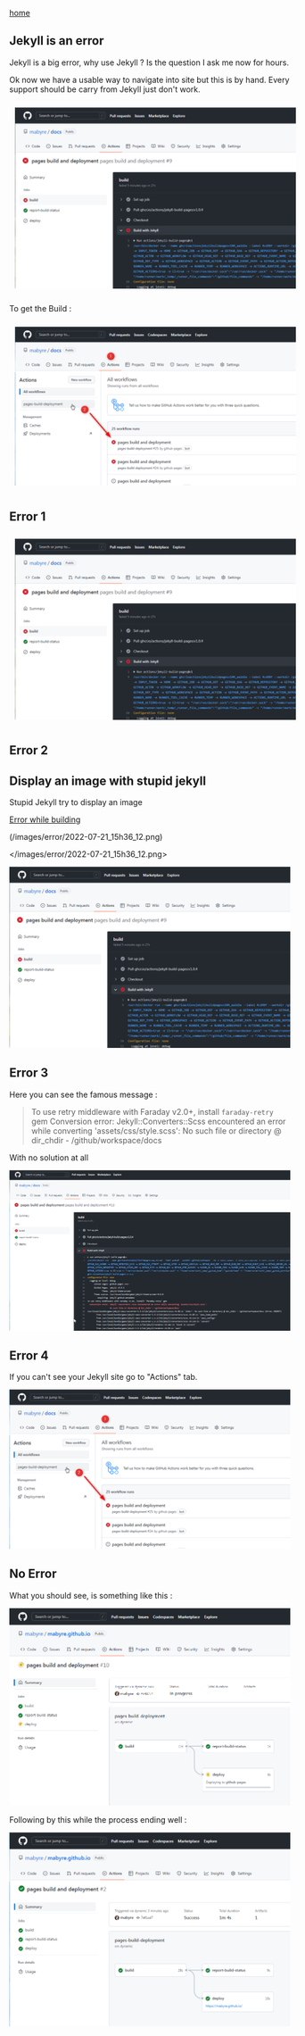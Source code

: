 [home](../home)

## Jekyll is an error

Jekyll is a big error, why use Jekyll ? Is the question I ask me now for hours.

Ok now we have a usable way to navigate into site but this is by hand. Every support should be carry from Jekyll just don't work.

<img style="margin: 10px" src="https://github.com/mabyre/mabyre.github.io/blob/master/images/error/2022-07-21_15h36_12.png" alt="Github Pages Settings" />

To get the Build :

<img style="margin: 10px" src="https://github.com/mabyre/docs/blob/master/images/2022-12-19_15h19_55.png" alt="Access to build" />

## Error 1

<img style="margin: 10px" src="https://github.com/mabyre/docs/blob/master/images/2022-07-21_15h36_12.png" alt="Error" />

## Error 2

## Display an image with stupid jekyll

Stupid Jekyll try to display an image

[Error while building](/images/error/2022-07-21_15h36_12.png)

(/images/error/2022-07-21_15h36_12.png)

</images/error/2022-07-21_15h36_12.png>

![Error while building](/images/error/2022-07-21_15h36_12.png)

## Error 3

Here you can see the famous message :

> To use retry middleware with Faraday v2.0+, install `faraday-retry` gem
> Conversion error: Jekyll::Converters::Scss encountered an error while converting 'assets/css/style.scss':
> No such file or directory @ dir_chdir - /github/workspace/docs

With no solution at all

![Error while building](/images/error/2022-07-21_16h02_29.png)

## Error 4

If you can't see your Jekyll site go to "Actions" tab.

![Error while building](/images/error/2022-12-19_15h19_55.png)

## No Error

What you should see, is something like this :

![Error while building](/images/error/2022-12-22_15h58_45.png)

Following by this while the process ending well :

![Error while building](/images/error/2022-12-22_15h52_06.png)
